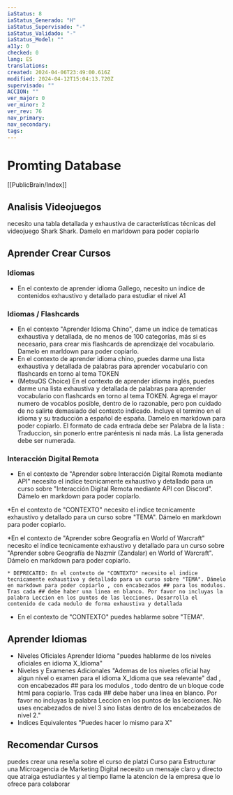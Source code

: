 ```yaml
---
iaStatus: 8
iaStatus_Generado: "H"
iaStatus_Supervisado: "-"
iaStatus_Validado: "-"
iaStatus_Model: ""
a11y: 0
checked: 0
lang: ES
translations: 
created: 2024-04-06T23:49:00.616Z
modified: 2024-04-12T15:04:13.720Z
supervisado: ""
ACCION: ""
ver_major: 0
ver_minor: 2
ver_rev: 76
nav_primary: 
nav_secondary: 
tags:
---
```

# Promting Database

[[PublicBrain/Index]]

## Analisis Videojuegos

necesito una tabla detallada y exhaustiva de características técnicas del videojuego Shark Shark. Damelo en marldown para poder copiarlo

## Aprender Crear Cursos

### Idiomas

* En el contexto de aprender idioma Gallego, necesito un indice de contenidos exhaustivo y detallado para estudiar el nivel A1 

### Idiomas  / Flashcards
* En el contexto "Aprender Idioma Chino", dame un índice de tematicas exhaustiva y detallada, de no menos de 100 categorías, más si es necesario, para crear mis flashcards de aprendizaje del vocabulario. Damelo en marldown para poder copiarlo.
* En el contexto de aprender idioma chino, puedes darme una lista exhaustiva y detallada de palabras para aprender vocabulario con flashcards en torno al tema TOKEN
* (MetsuOS Choice) En el contexto de aprender idioma inglés, puedes darme una lista exhaustiva y detallada de palabras para aprender vocabulario con flashcards en torno al tema TOKEN. Agrega el mayor numero de vocablos posible, dentro de lo razonable, pero pon cuidado de no salirte demasiado del contexto indicado. Incluye el termino en el idioma y su traducción a español de españa. Damelo en markdown para poder copiarlo. El formato de cada entrada debe ser Palabra de la lista : Traduccion, sin ponerlo entre paréntesis ni nada más. La lista generada debe ser numerada.

### Interacción Digital Remota

* En el contexto de "Aprender sobre Interacción Digital Remota mediante API" necesito el indice tecnicamente exhaustivo y detallado para un curso sobre "Interacción Digital Remota mediante API con Discord". Dámelo en markdown para poder copiarlo.


*En el contexto de "CONTEXTO" necesito el indice tecnicamente exhaustivo y detallado para un curso sobre "TEMA". Dámelo en markdown para poder copiarlo.

*En el contexto de "Aprender sobre Geografía en World of Warcraft" necesito el indice tecnicamente exhaustivo y detallado para un curso sobre "Aprender sobre Geografía de Nazmir (Zandalar) en World of Warcraft". Dámelo en markdown para poder copiarlo.


	* DEPRECATED: En el contexto de "CONTEXTO" necesito el indice tecnicamente exhaustivo y detallado para un curso sobre "TEMA". Dámelo en markdown para poder copiarlo , con encabezados ## para los modulos. Tras cada ## debe haber una linea en blanco. Por favor no incluyas la palabra Leccion en los puntos de las lecciones. Desarrolla el contenido de cada modulo de forma exhaustiva y detallada
* En el contexto de "CONTEXTO" puedes hablarme sobre "TEMA".
## Aprender Idiomas

* Niveles Oficiales Aprender Idioma "puedes hablarme de los niveles oficiales en idioma X_Idioma"
* Niveles y Examenes Adicionales "Ademas de los niveles oficial hay algun nivel o examen para el idioma X_Idioma que sea relevante"
dad , con encabezados ## para los modulos , todo dentro de un bloque code html para copiarlo. Tras cada ## debe haber una linea en blanco. Por favor no incluyas la palabra Leccion en los puntos de las lecciones. No uses encabezados de nivel 3 sino listas dentro de los encabezados de nivel 2."
* Indices Equivalentes "Puedes hacer lo mismo para X"
## Recomendar Cursos

puedes crear una reseña sobre el curso de platzi Curso para Estructurar una Microagencia de Marketing Digital necesito un mensaje claro y directo que atraiga estudiantes y al tiempo llame la atencion de la empresa que lo ofrece para colaborar